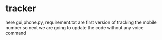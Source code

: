 # tracker

here gui,phone.py, requirement.txt are first version of tracking the mobile number 
so next we are going to update the code without any voice command
